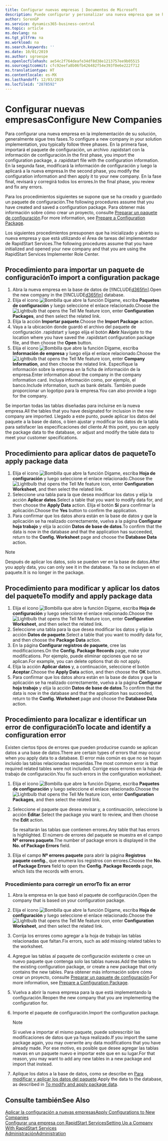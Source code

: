 ```yaml
---
title: Configurar nuevas empresas | Documentos de Microsoft
description: Puede configurar y personalizar una nueva empresa que se haya creado. Para ajustar la implementación, procederá en tres fases para completar la configuración.
author: SorenGP
ms.service: dynamics365-business-central
ms.topic: article
ms.devlang: na
ms.tgt_pltfrm: na
ms.workload: na
ms.search.keywords: ''
ms.date: 10/01/2019
ms.author: sgroespe
ms.openlocfilehash: ae54c2f764deafe34df8d38e1213757ee9b05515
ms.sourcegitcommit: cfc92eefa8b06fb426482f54e393f0e6e222f712
ms.translationtype: HT
ms.contentlocale: es-MX
ms.lasthandoff: 12/03/2019
ms.locfileid: "2878592"
---
```

# <a name="configure-new-companies"></a><span data-ttu-id="1e72f-104">Configurar nuevas empresas</span><span class="sxs-lookup"><span data-stu-id="1e72f-104">Configure New Companies</span></span>
<span data-ttu-id="1e72f-105">Para configurar una nueva empresa en la implementación de su solución, generalmente sigue tres fases.</span><span class="sxs-lookup"><span data-stu-id="1e72f-105">To configure a new company in your solution implementation, you typically follow three phases.</span></span> <span data-ttu-id="1e72f-106">En la primera fase, importará el paquete de configuración, un archivo .rapidstart con la información de configuración.</span><span class="sxs-lookup"><span data-stu-id="1e72f-106">In the first phase, you import the configuration package, a .rapidstart file with the configuration information.</span></span> <span data-ttu-id="1e72f-107">En la segunda fase, modificará la información de configuración y luego la aplicará a la nueva empresa.</span><span class="sxs-lookup"><span data-stu-id="1e72f-107">In the second phase, you modify the configuration information and then apply it to your new company.</span></span> <span data-ttu-id="1e72f-108">En la fase final, revisará y corregirá todos los errores.</span><span class="sxs-lookup"><span data-stu-id="1e72f-108">In the final phase, you review and fix any errors.</span></span>  

<span data-ttu-id="1e72f-109">Para los procedimientos siguientes se supone que se ha creado y guardado un paquete de configuración.</span><span class="sxs-lookup"><span data-stu-id="1e72f-109">The following procedures assume that you have created and saved a configuration package.</span></span> <span data-ttu-id="1e72f-110">Para obtener más información sobre cómo crear un proyecto, consulte [Preparar un paquete de configuración](admin-how-to-prepare-a-configuration-package.md).</span><span class="sxs-lookup"><span data-stu-id="1e72f-110">For more information, see [Prepare a Configuration Package](admin-how-to-prepare-a-configuration-package.md).</span></span>  

<span data-ttu-id="1e72f-111">Los siguientes procedimientos presuponen que ha inicializado y abierto su nueva empresa y que está utilizando el Área de tareas del implementador de RapidStart Services.</span><span class="sxs-lookup"><span data-stu-id="1e72f-111">The following procedures assume that you have initialized and opened your new company and that you are using the RapidStart Services Implementer Role Center.</span></span>

## <a name="to-import-a-configuration-package"></a><span data-ttu-id="1e72f-112">Procedimiento para importar un paquete de configuración</span><span class="sxs-lookup"><span data-stu-id="1e72f-112">To import a configuration package</span></span>  
1. <span data-ttu-id="1e72f-113">Abra la nueva empresa en la base de datos de [!INCLUDE[d365fin](includes/d365fin_md.md)].</span><span class="sxs-lookup"><span data-stu-id="1e72f-113">Open the new company in the [!INCLUDE[d365fin](includes/d365fin_md.md)] database.</span></span>  
2. <span data-ttu-id="1e72f-114">Elija el icono ![Bombilla que abre la función Dígame](media/ui-search/search_small.png "Dígame qué desea hacer"), escriba **Paquetes de configuración** y luego seleccione el enlace relacionado.</span><span class="sxs-lookup"><span data-stu-id="1e72f-114">Choose the ![Lightbulb that opens the Tell Me feature](media/ui-search/search_small.png "Tell me what you want to do") icon, enter **Configuration Packages**, and then select the related link.</span></span>  
3. <span data-ttu-id="1e72f-115">Elija la acción **Importar paquete**.</span><span class="sxs-lookup"><span data-stu-id="1e72f-115">Choose the **Import Package** action.</span></span>  
4. <span data-ttu-id="1e72f-116">Vaya a la ubicación donde guardó el archivo del paquete de configuración .rapidstart y luego elija el botón **Abrir**.</span><span class="sxs-lookup"><span data-stu-id="1e72f-116">Navigate to the location where you have saved the .rapidstart configuration package file, and then choose the **Open** button.</span></span>  
5. <span data-ttu-id="1e72f-117">Elija el icono ![Bombilla que abre la función Dígame](media/ui-search/search_small.png "Dígame qué desea hacer"), escriba **Información de empresa** y luego elija el enlace relacionado.</span><span class="sxs-lookup"><span data-stu-id="1e72f-117">Choose the ![Lightbulb that opens the Tell Me feature](media/ui-search/search_small.png "Tell me what you want to do") icon, enter **Company Information**, and then choose the related link.</span></span> <span data-ttu-id="1e72f-118">Especifique la información sobre la empresa en la ficha de información de la empresa.</span><span class="sxs-lookup"><span data-stu-id="1e72f-118">Enter information about the company in the company information card.</span></span> <span data-ttu-id="1e72f-119">Incluya información como, por ejemplo, el banco.</span><span class="sxs-lookup"><span data-stu-id="1e72f-119">Include information, such as bank details.</span></span> <span data-ttu-id="1e72f-120">También puede proporcionar un logotipo para la empresa.</span><span class="sxs-lookup"><span data-stu-id="1e72f-120">You can also provide a logo for the company.</span></span>  

<span data-ttu-id="1e72f-121">Se importan todas las tablas diseñadas para incluirse en la nueva empresa.</span><span class="sxs-lookup"><span data-stu-id="1e72f-121">All the tables that you have designated for inclusion in the new company are imported.</span></span> <span data-ttu-id="1e72f-122">Llegado a este punto, puede aplicar los datos del paquete a la base de datos, o bien ajustar y modificar los datos de la tabla para satisfacer las especificaciones del cliente.</span><span class="sxs-lookup"><span data-stu-id="1e72f-122">At this point, you can apply the package data to the database, or adjust and modify the table data to meet your customer specifications.</span></span>  

## <a name="to-apply-package-data"></a><span data-ttu-id="1e72f-123">Procedimiento para aplicar datos de paquete</span><span class="sxs-lookup"><span data-stu-id="1e72f-123">To apply package data</span></span>  
1. <span data-ttu-id="1e72f-124">Elija el icono ![Bombilla que abre la función Dígame](media/ui-search/search_small.png "Dígame qué desea hacer"), escriba **Hoja de configuración** y luego seleccione el enlace relacionado.</span><span class="sxs-lookup"><span data-stu-id="1e72f-124">Choose the ![Lightbulb that opens the Tell Me feature](media/ui-search/search_small.png "Tell me what you want to do") icon, enter **Configuration Worksheet**, and then select the related link.</span></span>  
2. <span data-ttu-id="1e72f-125">Seleccione una tabla para la que desea modificar los datos y elija la acción **Aplicar datos**.</span><span class="sxs-lookup"><span data-stu-id="1e72f-125">Select a table that you want to modify data for, and then choose the **Apply Data** action.</span></span> <span data-ttu-id="1e72f-126">Elija el botón **Sí** para confirmar la aplicación.</span><span class="sxs-lookup"><span data-stu-id="1e72f-126">Choose the **Yes** button to confirm the application.</span></span>
3. <span data-ttu-id="1e72f-127">Para confirmar que los datos ahora están en la base de datos y que la aplicación se ha realizado correctamente, vuelva a la página **Configurar hoja trabajo** y elija la acción **Datos de base de datos**.</span><span class="sxs-lookup"><span data-stu-id="1e72f-127">To confirm that the data is now in the database and that the application has succeeded, return to the **Config. Worksheet** page and choose the **Database Data** action.</span></span>  

> [!NOTE]  
>  <span data-ttu-id="1e72f-128">Después de aplicar los datos, solo se pueden ver en la base de datos.</span><span class="sxs-lookup"><span data-stu-id="1e72f-128">After you apply data, you can only see it in the database.</span></span> <span data-ttu-id="1e72f-129">Ya no se incluyen en el paquete.</span><span class="sxs-lookup"><span data-stu-id="1e72f-129">It is no longer in the package.</span></span>  

## <a name="to-modify-and-apply-package-data"></a><span data-ttu-id="1e72f-130">Procedimiento para modificar y aplicar los datos del paquete</span><span class="sxs-lookup"><span data-stu-id="1e72f-130">To modify and apply package data</span></span>  
1. <span data-ttu-id="1e72f-131">Elija el icono ![Bombilla que abre la función Dígame](media/ui-search/search_small.png "Dígame qué desea hacer"), escriba **Hoja de configuración** y luego seleccione el enlace relacionado.</span><span class="sxs-lookup"><span data-stu-id="1e72f-131">Choose the ![Lightbulb that opens the Tell Me feature](media/ui-search/search_small.png "Tell me what you want to do") icon, enter **Configuration Worksheet**, and then select the related link.</span></span>  
2. <span data-ttu-id="1e72f-132">Seleccione una tabla para la que desea modificar los datos y elija la acción **Datos de paquete**.</span><span class="sxs-lookup"><span data-stu-id="1e72f-132">Select a table that you want to modify data for, and then choose the **Package Data** action.</span></span>  
3. <span data-ttu-id="1e72f-133">En la página **Configurar registros de paquete**, cree las modificaciones.</span><span class="sxs-lookup"><span data-stu-id="1e72f-133">On the **Config. Package Records** page, make your modifications.</span></span> <span data-ttu-id="1e72f-134">Por ejemplo, puede eliminar opciones que no se aplican.</span><span class="sxs-lookup"><span data-stu-id="1e72f-134">For example, you can delete options that do not apply.</span></span>  
4. <span data-ttu-id="1e72f-135">Elija la acción **Aplicar datos** y, a continuación, seleccione el botón **Aceptar**.</span><span class="sxs-lookup"><span data-stu-id="1e72f-135">Choose the **Apply Data** action, and then choose the **OK** button.</span></span>  
5. <span data-ttu-id="1e72f-136">Para confirmar que los datos ahora están en la base de datos y que la aplicación se ha realizado correctamente, vuelva a la página **Configurar hoja trabajo** y elija la acción **Datos de base de datos**.</span><span class="sxs-lookup"><span data-stu-id="1e72f-136">To confirm that the data is now in the database and that the application has succeeded, return to the **Config. Worksheet** page and choose the **Database Data** action.</span></span>  

## <a name="to-locate-and-identify-a-configuration-error"></a><span data-ttu-id="1e72f-137">Procedimiento para localizar e identificar un error de configuración</span><span class="sxs-lookup"><span data-stu-id="1e72f-137">To locate and identify a configuration error</span></span>  
<span data-ttu-id="1e72f-138">Existen ciertos tipos de errores que pueden producirse cuando se aplican datos a una base de datos.</span><span class="sxs-lookup"><span data-stu-id="1e72f-138">There are certain types of errors that may occur when you apply data to a database.</span></span> <span data-ttu-id="1e72f-139">El error más común es que no se hayan incluido las tablas relacionadas requeridas.</span><span class="sxs-lookup"><span data-stu-id="1e72f-139">The most common error is that required related tables were not included.</span></span> <span data-ttu-id="1e72f-140">Corrige esos errores en la hoja de trabajo de configuración.</span><span class="sxs-lookup"><span data-stu-id="1e72f-140">You fix such errors in the configuration worksheet.</span></span>

1. <span data-ttu-id="1e72f-141">Elija el icono ![Bombilla que abre la función Dígame](media/ui-search/search_small.png "Dígame qué desea hacer"), escriba **Paquetes de configuración** y luego seleccione el enlace relacionado.</span><span class="sxs-lookup"><span data-stu-id="1e72f-141">Choose the ![Lightbulb that opens the Tell Me feature](media/ui-search/search_small.png "Tell me what you want to do") icon, enter **Configuration Packages**, and then select the related link.</span></span>  
2. <span data-ttu-id="1e72f-142">Seleccione el paquete que desea revisar y, a continuación, seleccione la acción **Editar**.</span><span class="sxs-lookup"><span data-stu-id="1e72f-142">Select the package you want to review, and then choose the **Edit** action.</span></span>  

    <span data-ttu-id="1e72f-143">Se resaltarán las tablas que contienen errores.</span><span class="sxs-lookup"><span data-stu-id="1e72f-143">Any table that has errors is highlighted.</span></span> <span data-ttu-id="1e72f-144">El número de errores del paquete se muestra en el campo **Nº errores paquete**.</span><span class="sxs-lookup"><span data-stu-id="1e72f-144">The number of package errors is displayed in the **No. of Package Errors** field.</span></span>  

3. <span data-ttu-id="1e72f-145">Elija el campo **Nº errores paquete** para abrir la página **Registros paquete config.**, que enumera los registros con errores.</span><span class="sxs-lookup"><span data-stu-id="1e72f-145">Choose the **No. of Package Errors** field to open the **Config. Package Records** page, which lists the records with errors.</span></span>  

### <a name="to-fix-an-error"></a><span data-ttu-id="1e72f-146">Procedimiento para corregir un error</span><span class="sxs-lookup"><span data-stu-id="1e72f-146">To fix an error</span></span>  
1. <span data-ttu-id="1e72f-147">Abra la empresa en la que basó el paquete de configuración.</span><span class="sxs-lookup"><span data-stu-id="1e72f-147">Open the company that is based on your configuration package.</span></span>  
2. <span data-ttu-id="1e72f-148">Elija el icono ![Bombilla que abre la función Dígame](media/ui-search/search_small.png "Dígame qué desea hacer"), escriba **Hoja de configuración** y luego seleccione el enlace relacionado.</span><span class="sxs-lookup"><span data-stu-id="1e72f-148">Choose the ![Lightbulb that opens the Tell Me feature](media/ui-search/search_small.png "Tell me what you want to do") icon, enter **Configuration Worksheet**, and then select the related link.</span></span>  
3. <span data-ttu-id="1e72f-149">Corrija los errores como agregar a la hoja de trabajo las tablas relacionadas que faltan.</span><span class="sxs-lookup"><span data-stu-id="1e72f-149">Fix errors, such as add missing related tables to the worksheet.</span></span>  
4. <span data-ttu-id="1e72f-150">Agregue las tablas al paquete de configuración existente o cree un nuevo paquete que contenga solo las tablas nuevas.</span><span class="sxs-lookup"><span data-stu-id="1e72f-150">Add the tables to the existing configuration package, or create a new package that only contains the new tables.</span></span> <span data-ttu-id="1e72f-151">Para obtener más información sobre cómo crear un proyecto, consulte [Preparar un paquete de configuración](admin-how-to-prepare-a-configuration-package.md).</span><span class="sxs-lookup"><span data-stu-id="1e72f-151">For more information, see [Prepare a Configuration Package](admin-how-to-prepare-a-configuration-package.md).</span></span>  
5. <span data-ttu-id="1e72f-152">Vuelva a abrir la nueva empresa para la que está implementando la configuración.</span><span class="sxs-lookup"><span data-stu-id="1e72f-152">Reopen the new company that you are implementing the configuration for.</span></span>  
6. <span data-ttu-id="1e72f-153">Importe el paquete de configuración.</span><span class="sxs-lookup"><span data-stu-id="1e72f-153">Import the configuration package.</span></span>  

    > [!NOTE]  
    >  <span data-ttu-id="1e72f-154">Si vuelve a importar el mismo paquete, puede sobrescribir las modificaciones de datos que ya haya realizado.</span><span class="sxs-lookup"><span data-stu-id="1e72f-154">If you import the same package again, you may overwrite any data modifications that you have already made.</span></span> <span data-ttu-id="1e72f-155">Por ese motivo, es posible que desee agregar las tablas nuevas en un paquete nuevo e importar este que en su lugar.</span><span class="sxs-lookup"><span data-stu-id="1e72f-155">For that reason, you may want to add any new tables in a new package and import that instead.</span></span>  

7. <span data-ttu-id="1e72f-156">Aplique los datos a la base de datos, como se describe en [Para modificar y aplicar los datos del paquete](admin-how-to-configure-new-companies.md#to-modify-and-apply-package-data).</span><span class="sxs-lookup"><span data-stu-id="1e72f-156">Apply the data to the database, as described in [To modify and apply package data](admin-how-to-configure-new-companies.md#to-modify-and-apply-package-data).</span></span>

## <a name="see-also"></a><span data-ttu-id="1e72f-157">Consulte también</span><span class="sxs-lookup"><span data-stu-id="1e72f-157">See Also</span></span>  
[<span data-ttu-id="1e72f-158">Aplicar la configuración a nuevas empresas</span><span class="sxs-lookup"><span data-stu-id="1e72f-158">Apply Configurations to New Companies</span></span>](admin-apply-configuration-to-new-companies.md)  
[<span data-ttu-id="1e72f-159">Configurar una empresa con RapidStart Services</span><span class="sxs-lookup"><span data-stu-id="1e72f-159">Setting Up a Company With RapidStart Services</span></span>](admin-set-up-a-company-with-rapidstart.md)  
[<span data-ttu-id="1e72f-160">Administración</span><span class="sxs-lookup"><span data-stu-id="1e72f-160">Administration</span></span>](admin-setup-and-administration.md)
